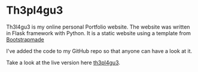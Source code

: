 # Th3pl4gu3

Th3l4gu3 is my online personal Portfolio website. The website was written in Flask framework with Python. It is a static website using a template from [Bootstrapmade](https://bootstrapmade.com/)

I've added the code to my GitHub repo so that anyone can have a look at it.

Take a look at the live version here [th3pl4gu3](https://th3pl4gu3.com/).
